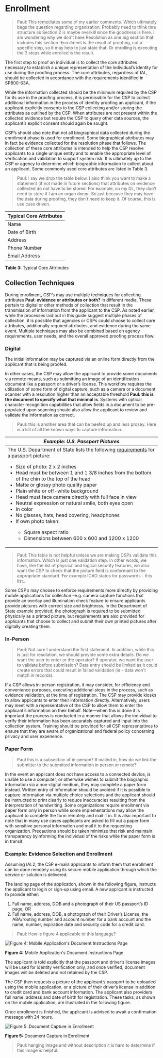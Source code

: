 # Enrollment

>Paul: This remediates some of my earlier comments. Which ultimately begs the question regarding organization. Probably need to think thru structure as Section 2 is maybe overkill since the goodness is here.
>I am wondering why we don't have Resolution as one big section that includes this section. Enrollment is the result of proofing, not a specific step, so it may help to just state that. Or enrolling is executing the 3 steps while enrolled is the result.

The first step to proof an individual is to collect the core attributes necessary to establish a unique representation of the individual’s identity for use during the proofing process. The core attributes, regardless of IAL, should be collected in accordance with the requirements identified in SP800-63A.

While the information collected should be the minimum required by the CSP for its use in the proofing process, it is permissible for the CSP to collect additional information in the process of identity proofing an applicant, if the applicant explicitly consents to the CSP collecting and/or storing the attributes as outlined by the CSP. When attributes are not present within the collected evidence but require the CSP to query other data sources, the applicant’s explicit consent should again be sought.

CSP’s should also note that not all biographical data collected during the enrollment phase is used for enrollment. Some biographical attributes may in fact be evidence collected for the resolution phase that follows. The collection of these core attributes is intended to help the CSP resolve applicants to a single unique entity and to enable the appropriate level of verification and validation to support system risk. It is ultimately up to the CSP or agency to determine which biographic information to collect about an applicant. Some commonly used core attributes are listed in Table 3.

>Paul: I say we drop the table below. I also think you want to make a statement (if not made in future sections) that attributes on evidence collected do not have to be stored. For example, on my DL, they don't need to store if I am an organ donor. So just because they may have the data during proofing, they don't need to keep it. Of course, this is use case driven.

| Typical Core Attributes |
| --- |
| Name |
| Date of Birth |
| Address |
| Phone Number |
| Email Address |

**Table 3:** Typical Core Attributes

## Collection Techniques

During enrollment, CSP’s may use multiple techniques for collecting attributes **Paul: evidence or attributes or both?** in different media. These pertain to digital or other methods of collection that result in the transmission of information from the applicant to the CSP.  As noted earlier, while the processes laid out in this guide suggest multiple phases of collection, it is possible that agencies or CSPs could choose to collect core attributes, additionally required attributes, and evidence during the same event. Multiple techniques may also be combined based on agency requirements, user needs, and the overall approved proofing process flow.

### Digital

The initial information may be captured via an online form directly from the applicant that is being proofed.

In other cases, the CSP may allow the applicant to provide some documents via remote means, such as submitting an image of an identification document like a passport or a driver’s license. This workflow requires the utilization of some form of digital capture, such as a camera or a document scanner with a resolution higher than an acceptable threshold **Paul: this is the document to specify what that minimal is**. Systems with optical character recognition capabilities that allow fields in a document to be pre-populated upon scanning should also allow the applicant to review and validate the information as correct.

>Paul: this is another area that can be beefed up and less prosey. Here is a list of all the known ways to capture information...

| ***Example: U.S. Passport Pictures*** |
| --- |
|  The U.S. Department of State lists the following [requirements](https://travel.state.gov/content/passports/en/passports/photos.html) for a passport picture:<br/><ul><li>Size of photo: 2  x  2 inches</li><li>Head must be between 1 and 1 3/8 inches from the bottom of the chin to the top of the head</li><li>Matte or glossy photo quality paper</li><li>Plain white or off-white background</li><li>Head must face camera directly with full face in view</li><li>Neutral expression or natural smile, both eyes open</li><li>In color</li><li>No glasses, hats, head covering, headphones</li><li>If own photo taken:</li><ul><li>Square aspect ratio</li><li>Dimensions between 600 x 600 and 1200 x 1200</li></ul></ul> |

>Paul: This table is not helpful unless we are making CSPs validate this information. Which is just one validation step. In other words, we have, like the list of physical and logical security features, we also want the CSP to check that the picture field is conformant to the appropriate standard. For example ICAO states for passwords - this list...

Some CSP’s may choose to enforce requirements more directly by providing mobile applications for collection –e.g. camera capture functions that provide an overlay and illumination check feature to ensure applicants provide pictures with correct size and brightness. In the Department of State example provided, the photograph is required to be submitted physically as a printed picture, but requirements are also provided for applicants that choose to collect and submit their own printed pictures after digitally creating them.

###	In-Person

> Paul: Not sure I understand the first statement. In addition, while this is just for resolution, we should provide some extra details. Do we want the user to enter or the operator? If operator, we want the user to validate before submission? Data entry should be limited as it could create errors that could result in failed validation (ie - data won't match in records).

If a CSP allows in-person registration, it may consider, for efficiency and convenience purposes, executing additional steps in the process, such as evidence validation, at the time of registration. The CSP may provide kiosks to allow applicants to enter their information directly. Alternatively, users may meet with a representative of the CSP to allow them to enter the applicant’s information on their behalf. Note—when this is done it is important the process is conducted in a manner that allows the individual to verify their information has been accurately captured and input into the collection system. Training should be provided for all CSP representatives to ensure that they are aware of organizational and federal policy concerning privacy and user experience. 

###	Paper Form

>Paul this is a subsection of in-person? If mailed in, how do we link the submitter to the submitted information in person or remote?

In the event an applicant does not have access to a connected device, is unable to use a computer, or otherwise wishes to submit the biographic information via a non-digital medium, they may complete a paper form instead. Written entry of information should be avoided if it is possible to capture information via multiple choice selections and the applicant should be instructed to print clearly to reduce inaccuracies resulting from the interpretation of handwriting. Some organizations require enrollment via paper form only in person while some implementations may allow the applicant to complete the form remotely and mail it in. It is also important to note that in many use cases applicants are asked to fill out a paper form with sensitive personal information and mail it to the requesting organization. Precautions should be taken minimize that risk and maintain transparency byinforming the individual of the risks while the paper form is in transit.

### Example: Evidence Selection and Enrollment

Assuming IAL2, the CSP e-mails applicants to inform them that enrollment can be done remotely using its secure mobile application through which the service or solution is delivered.

The landing page of the application, shown in the following figure, instructs the applicant to login or sign-up using email. A new applicant is instructed to provide either:

1.	Full name, address, DOB and a photograph of their US passport’s ID page, OR
2.	Full name, address, DOB, a photograph of their Driver’s License, the ABA/routing number and account number for a bank account and the name, number, expiration date and security code for a credit card.

>Paul: How is figure 4 applicable to this language?

![Figure 4: Mobile Application's Document Instructions Page](media/workflow-2-instructions.png)

**Figure 4:** Mobile Application's Document Instructions Page

The applicant is told explicitly that the passport and driver’s license images will be used for identity verification only, and once verified, document images will be deleted and not retained by the CSP. 

The CSP then requests a picture of the applicant’s passport to be uploaded using the mobile application, or a picture of their driver’s license in addition to credit card and bank account information. The applicant also providers full name, address and date of birth for registration. These tasks, as shown on the mobile application, are illustrated in the following figure.

Once enrollment is finished, the applicant is advised to await a confirmation message with 24 hours.

![Figure 5: Document Capture in Enrollment](media/workflow-3-enrollment.png)

**Figure 5:** Document Capture in Enrollment

>Paul: hanging image and without description it is hard to determine if this image is helpful.
